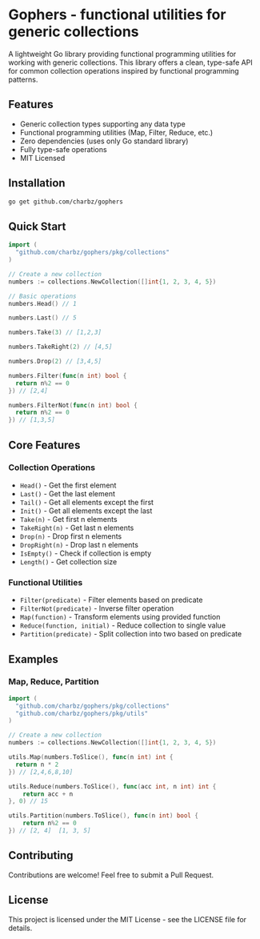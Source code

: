 # Gophers - functional utilities for generic collections

A lightweight Go library providing functional programming utilities for working with generic collections. This library offers a clean, type-safe API for common collection operations inspired by functional programming patterns.

## Features

- Generic collection types supporting any data type
- Functional programming utilities (Map, Filter, Reduce, etc.)
- Zero dependencies (uses only Go standard library)
- Fully type-safe operations
- MIT Licensed

## Installation

```bash
go get github.com/charbz/gophers
```

## Quick Start

```go
import (
  "github.com/charbz/gophers/pkg/collections"
)

// Create a new collection
numbers := collections.NewCollection([]int{1, 2, 3, 4, 5})

// Basic operations
numbers.Head() // 1

numbers.Last() // 5

numbers.Take(3) // [1,2,3]

numbers.TakeRight(2) // [4,5]

numbers.Drop(2) // [3,4,5]

numbers.Filter(func(n int) bool {
  return n%2 == 0
}) // [2,4]

numbers.FilterNot(func(n int) bool {
  return n%2 == 0
}) // [1,3,5]
```

## Core Features

### Collection Operations

- `Head()` - Get the first element
- `Last()` - Get the last element
- `Tail()` - Get all elements except the first
- `Init()` - Get all elements except the last
- `Take(n)` - Get first n elements
- `TakeRight(n)` - Get last n elements
- `Drop(n)` - Drop first n elements
- `DropRight(n)` - Drop last n elements
- `IsEmpty()` - Check if collection is empty
- `Length()` - Get collection size

### Functional Utilities

- `Filter(predicate)` - Filter elements based on predicate
- `FilterNot(predicate)` - Inverse filter operation
- `Map(function)` - Transform elements using provided function
- `Reduce(function, initial)` - Reduce collection to single value
- `Partition(predicate)` - Split collection into two based on predicate

## Examples

### Map, Reduce, Partition

```go
import (
  "github.com/charbz/gophers/pkg/collections"
  "github.com/charbz/gophers/pkg/utils"
)

// Create a new collection
numbers := collections.NewCollection([]int{1, 2, 3, 4, 5})

utils.Map(numbers.ToSlice(), func(n int) int {
  return n * 2
}) // [2,4,6,8,10]

utils.Reduce(numbers.ToSlice(), func(acc int, n int) int {
    return acc + n
}, 0) // 15

utils.Partition(numbers.ToSlice(), func(n int) bool {
    return n%2 == 0
}) // [2, 4]  [1, 3, 5]
```

## Contributing

Contributions are welcome! Feel free to submit a Pull Request.

## License

This project is licensed under the MIT License - see the LICENSE file for details.
